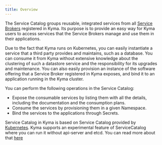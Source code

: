 ```yaml
---
title: Overview
---
```


The Service Catalog groups reusable, integrated services from all [Service Brokers](#service-brokers-overview) registered in Kyma. Its purpose is to provide an easy way for Kyma users to access services that the Service Brokers manage and use them in their applications.

Due to the fact that Kyma runs on Kubernetes, you can easily instantiate a service that a third party provides and maintains, such as a database. You can consume it from Kyma without extensive knowledge about the clustering of such a datastore service and the responsibility for its upgrades and maintenance. You can also easily provision an instance of the software offering that a Service Broker registered in Kyma exposes, and bind it to an application running in the Kyma cluster.

You can perform the following operations in the Service Catalog:

- Expose the consumable services by listing them with all the details, including the documentation and the consumption plans.
- Consume the services by provisioning them in a given Namespace.
- Bind the services to the applications through Secrets.

Service Catalog in Kyma is based on Service Catalog provided by [Kubernetes](https://github.com/kubernetes-incubator/service-catalog).
Kyma supports an experimental feature of ServiceCatalog where you can run it without api-server and etcd. You can read more about that [here](#experimental-features)


